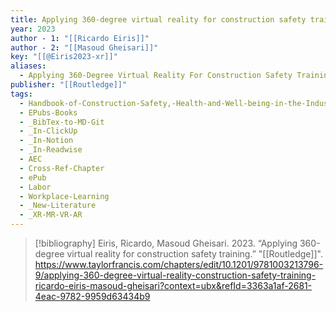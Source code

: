 ```yaml
---
title: Applying 360-degree virtual reality for construction safety training
year: 2023
author - 1: "[[Ricardo Eiris]]"
author - 2: "[[Masoud Gheisari]]"
key: "[[@Eiris2023-xr]]"
aliases:
  - Applying 360-Degree Virtual Reality For Construction Safety Training
publisher: "[[Routledge]]"
tags:
  - Handbook-of-Construction-Safety,-Health-and-Well-being-in-the-Industry-4-Era
  - EPubs-Books
  - _BibTex-to-MD-Git
  - _In-ClickUp
  - _In-Notion
  - _In-Readwise
  - AEC
  - Cross-Ref-Chapter
  - ePub
  - Labor
  - Workplace-Learning
  - _New-Literature
  - _XR-MR-VR-AR
---
```


> [!bibliography]
> Eiris, Ricardo, Masoud Gheisari. 2023. “Applying 360-degree virtual reality for construction safety training.” "[[Routledge]]". https://www.taylorfrancis.com/chapters/edit/10.1201/9781003213796-9/applying-360-degree-virtual-reality-construction-safety-training-ricardo-eiris-masoud-gheisari?context=ubx&refId=3363a1af-2681-4eac-9782-9959d63434b9